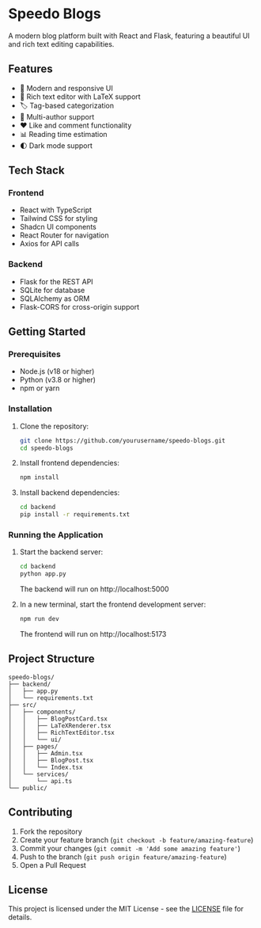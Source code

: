 # Speedo Blogs

A modern blog platform built with React and Flask, featuring a beautiful UI and rich text editing capabilities.

## Features

- 🎨 Modern and responsive UI
- 📝 Rich text editor with LaTeX support
- 🏷️ Tag-based categorization
- 👥 Multi-author support
- ❤️ Like and comment functionality
- 📊 Reading time estimation
- 🌓 Dark mode support

## Tech Stack

### Frontend
- React with TypeScript
- Tailwind CSS for styling
- Shadcn UI components
- React Router for navigation
- Axios for API calls

### Backend
- Flask for the REST API
- SQLite for database
- SQLAlchemy as ORM
- Flask-CORS for cross-origin support

## Getting Started

### Prerequisites

- Node.js (v18 or higher)
- Python (v3.8 or higher)
- npm or yarn

### Installation

1. Clone the repository:
   ```bash
   git clone https://github.com/yourusername/speedo-blogs.git
   cd speedo-blogs
   ```

2. Install frontend dependencies:
   ```bash
   npm install
   ```

3. Install backend dependencies:
   ```bash
   cd backend
   pip install -r requirements.txt
   ```

### Running the Application

1. Start the backend server:
   ```bash
   cd backend
   python app.py
   ```
   The backend will run on http://localhost:5000

2. In a new terminal, start the frontend development server:
   ```bash
   npm run dev
   ```
   The frontend will run on http://localhost:5173

## Project Structure

```
speedo-blogs/
├── backend/
│   ├── app.py
│   └── requirements.txt
├── src/
│   ├── components/
│   │   ├── BlogPostCard.tsx
│   │   ├── LaTeXRenderer.tsx
│   │   ├── RichTextEditor.tsx
│   │   └── ui/
│   ├── pages/
│   │   ├── Admin.tsx
│   │   ├── BlogPost.tsx
│   │   └── Index.tsx
│   └── services/
│       └── api.ts
└── public/
```

## Contributing

1. Fork the repository
2. Create your feature branch (`git checkout -b feature/amazing-feature`)
3. Commit your changes (`git commit -m 'Add some amazing feature'`)
4. Push to the branch (`git push origin feature/amazing-feature`)
5. Open a Pull Request

## License

This project is licensed under the MIT License - see the [LICENSE](LICENSE) file for details.
